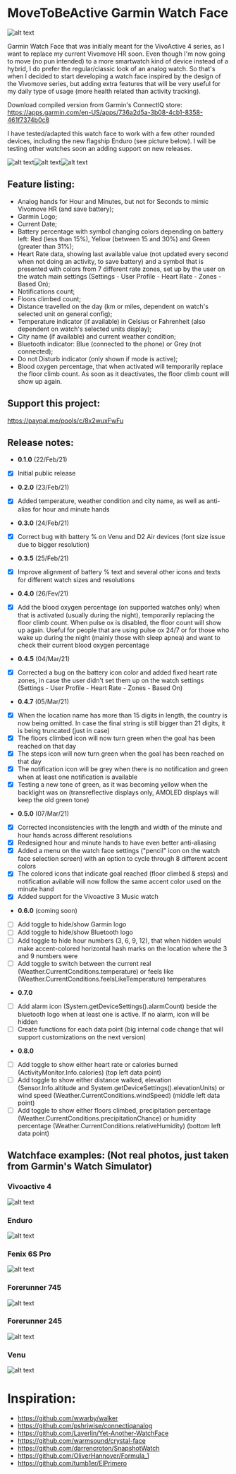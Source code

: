 # MoveToBeActive Garmin Watch Face
![alt text](https://github.com/fevieira27/MoveToBeActive/blob/main/GitHub/Logo2-MoveToBeActive.png?raw=true)

Garmin Watch Face that was initially meant for the VivoActive 4 series, as I want to replace my current Vivomove HR soon. Even though I'm now going to move (no pun intended) to a more smartwatch kind of device instead of a hybrid, I do prefer the regular/classic look of an analog watch. So that's when I decided to start developing a watch face inspired by the design of the Vivomove series, but adding extra features that will be very useful for my daily type of usage (more health related than activity tracking).

Download compiled version from Garmin's ConnectIQ store: https://apps.garmin.com/en-US/apps/736a2d5a-3b08-4cb1-8358-461f7374b0c8

I have tested/adapted this watch face to work with a few other rounded devices, including the new flagship Enduro (see picture below). I will be testing other watches soon an adding support on new releases.

![alt text](https://github.com/fevieira27/MoveToBeActive/blob/main/GitHub/Vivomove.jpg?raw=true)![alt text](https://github.com/fevieira27/MoveToBeActive/blob/main/GitHub/Arrow.png?raw=true)![alt text](https://github.com/fevieira27/MoveToBeActive/blob/main/GitHub/Home3.png?raw=true)

## Feature listing:
* Analog hands for Hour and Minutes, but not for Seconds to mimic Vivomove HR (and save battery);
* Garmin Logo;
* Current Date;
* Battery percentage with symbol changing colors depending on battery left: Red (less than 15%), Yellow (between 15 and 30%) and Green (greater than 31%);
* Heart Rate data, showing last available value (not updated every second when not doing an activity, to save battery) and a symbol that is presented with colors from 7 different rate zones, set up by the user on the watch main settings (Settings - User Profile - Heart Rate - Zones - Based On);
* Notifications count;
* Floors climbed count;
* Distance travelled on the day (km or miles, dependent on watch's selected unit on general config);
* Temperature indicator (if available) in Celsius or Fahrenheit (also dependent on watch's selected units display);
* City name (if available) and current weather condition;
* Bluetooth indicator: Blue (connected to the phone) or Grey (not connected);
* Do not Disturb indicator (only shown if mode is active);
* Blood oxygen percentage, that when activated will temporarily replace the floor climb count. As soon as it deactivates, the floor climb count will show up again.

## Support this project:
https://paypal.me/pools/c/8x2wuxFwFu

## Release notes:
* **0.1.0** (22/Feb/21)
- [x] Initial public release
* **0.2.0** (23/Feb/21)
- [X] Added temperature, weather condition and city name, as well as anti-alias for hour and minute hands
* **0.3.0** (24/Feb/21)
- [X] Correct bug with battery % on Venu and D2 Air devices (font size issue due to bigger resolution)
* **0.3.5** (25/Feb/21)
- [X] Improve alignment of battery % text and several other icons and texts for different watch sizes and resolutions
* **0.4.0** (26/Fev/21)
- [X] Add the blood oxygen percentage (on supported watches only) when that is activated (usually during the night), temporarily replacing the floor climb count. When pulse ox is disabled, the floor count will show up again. Useful for people that are using pulse ox 24/7 or for those who wake up during the night (mainly those with sleep apnea) and want to check their current blood oxygen percentage
* **0.4.5** (04/Mar/21)
- [X] Corrected a bug on the battery icon color and added fixed heart rate zones, in case the user didn't set them up on the watch settings (Settings - User Profile - Heart Rate - Zones - Based On)
* **0.4.7** (05/Mar/21)
- [X] When the location name has more than 15 digits in length, the country is now being omitted. In case the final string is still bigger than 21 digits, it is being truncated (just in case)
- [X] The floors climbed icon will now turn green when the goal has been reached on that day
- [X] The steps icon will now turn green when the goal has been reached on that day
- [X] The notification icon will be grey when there is no notification and green when at least one notification is available
- [X] Testing a new tone of green, as it was becoming yellow when the backlight was on (transreflective displays only, AMOLED displays will keep the old green tone)
* **0.5.0** (07/Mar/21)
- [X] Corrected inconsistencies with the length and width of the minute and hour hands across different resolutions
- [X] Redesigned hour and minute hands to have even better anti-aliasing
- [X] Added a menu on the watch face settings ("pencil" icon on the watch face selection screen) with an option to cycle through 8 different accent colors
- [X] The colored icons that indicate goal reached (floor climbed & steps) and notification avilable will now follow the same accent color used on the minute hand
- [X] Added support for the Vivoactive 3 Music watch
* **0.6.0** (coming soon)
- [ ] Add toggle to hide/show Garmin logo
- [ ] Add toggle to hide/show Bluetooth logo
- [ ] Add toggle to hide hour numbers (3, 6, 9, 12), that when hidden would make accent-colored horizontal hash marks on the location where the 3 and 9 numbers were
- [ ] Add toggle to switch between the current real (Weather.CurrentConditions.temperature) or feels like (Weather.CurrentConditions.feelsLikeTemperature) temperatures
* **0.7.0**
- [ ] Add alarm icon (System.getDeviceSettings().alarmCount) beside the bluetooth logo when at least one is active. If no alarm, icon will be hidden
- [ ] Create functions for each data point (big internal code change that will support customizations on the next version)
* **0.8.0** 
- [ ] Add toggle to show either heart rate or calories burned (ActivityMonitor.Info.calories) (top left data point)
- [ ] Add toggle to show either distance walked, elevation (Sensor.Info.altitude and System.getDeviceSettings().elevationUnits) or wind speed (Weather.CurrentConditions.windSpeed) (middle left data point)
- [ ] Add toggle to show either floors climbed, precipitation percentage (Weather.CurrentConditions.precipitationChance) or humidity percentage (Weather.CurrentConditions.relativeHumidity) (bottom left data point)

## Watchface examples: (Not real photos, just taken from Garmin's Watch Simulator)

### Vivoactive 4
![alt text](https://github.com/fevieira27/MoveToBeActive/blob/main/GitHub/MoveToBeActive.png?raw=true)

### Enduro
![alt text](https://github.com/fevieira27/MoveToBeActive/blob/main/GitHub/Enduro.png?raw=true)

### Fenix 6S Pro
![alt text](https://github.com/fevieira27/MoveToBeActive/blob/main/GitHub/Fenix6Spro.png?raw=true)

### Forerunner 745
![alt text](https://github.com/fevieira27/MoveToBeActive/blob/main/GitHub/Forerunner745.png?raw=true)

### Forerunner 245
![alt text](https://github.com/fevieira27/MoveToBeActive/blob/main/GitHub/Forerunner245.png?raw=true)

### Venu
![alt text](https://github.com/fevieira27/MoveToBeActive/blob/main/GitHub/Venu.png?raw=true)

# Inspiration:
* https://github.com/wwarby/walker
* https://github.com/pshriwise/connectiqanalog
* https://github.com/Laverlin/Yet-Another-WatchFace
* https://github.com/warmsound/crystal-face
* https://github.com/darrencroton/SnapshotWatch
* https://github.com/OliverHannover/Formula_1
* https://github.com/tumb1er/ElPrimero
